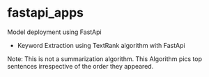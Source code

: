 # fastapi_apps
Model deployment using FastApi

- Keyword Extraction using TextRank algorithm with FastApi

Note: This is not a summarization algorithm. This Algorithm pics top sentences irrespective of the order they appeared.